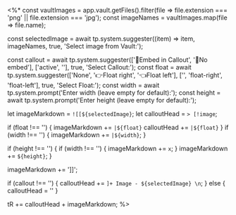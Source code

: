 <%*
const vaultImages = app.vault.getFiles().filter(file => file.extension === 'png' || file.extension === 'jpg');
const imageNames = vaultImages.map(file => file.name);

const selectedImage = await tp.system.suggester((item) => item, imageNames, true, 'Select image from Vault:');

const callout = await tp.system.suggester(['🔳Embed in Callout', '🔲No embed'], ['active', ''], true, 'Select Callout:');
const float = await tp.system.suggester(['None', '👉Float right', '👈Float left'], ['', 'float-right', 'float-left'], true, 'Select Float:');
const width = await tp.system.prompt('Enter width (leave empty for default):');
const height = await tp.system.prompt('Enter height (leave empty for default):');

let imageMarkdown = `![[${selectedImage}`;
let calloutHead = `> [!image`;

if (float !== '') {
	imageMarkdown += `|${float}`
	calloutHead += `|${float}`
}
if (width !== '') {
    imageMarkdown += `|${width}`;
}

if (height !== '') {
	if (width !== '') {
	    imageMarkdown += `x`;
	}
    imageMarkdown += `${height}`;
}

imageMarkdown += ']]';

if (callout !== '') {
	calloutHead += `]+ Image - ${selectedImage} \n`;
} else {
	calloutHead = ''
}

tR += calloutHead + imageMarkdown;
%>
